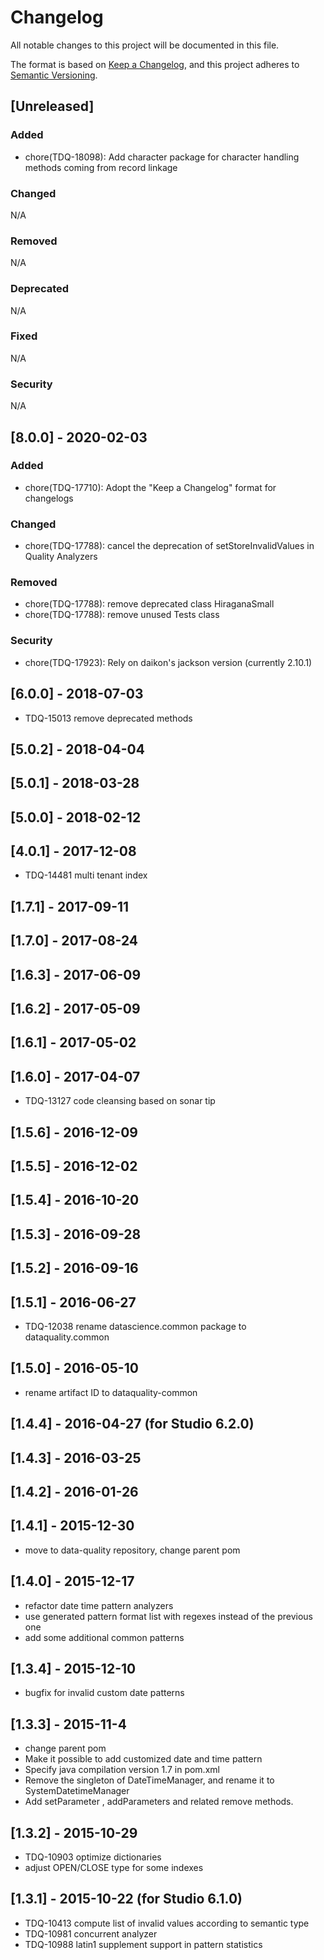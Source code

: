 # Changelog
All notable changes to this project will be documented in this file.

The format is based on [Keep a Changelog](https://keepachangelog.com/en/1.0.0/),
and this project adheres to [Semantic Versioning](https://semver.org/spec/v2.0.0.html).

## [Unreleased]
### Added
- chore(TDQ-18098): Add character package for character handling methods coming from record linkage
### Changed
N/A
### Removed
N/A
### Deprecated
N/A
### Fixed
N/A
### Security
N/A

## [8.0.0] - 2020-02-03
### Added
- chore(TDQ-17710): Adopt the "Keep a Changelog" format for changelogs
### Changed
- chore(TDQ-17788): cancel the deprecation of setStoreInvalidValues in Quality Analyzers
### Removed
- chore(TDQ-17788): remove deprecated class HiraganaSmall
- chore(TDQ-17788): remove unused Tests class
### Security
- chore(TDQ-17923): Rely on daikon's jackson version (currently 2.10.1)

## [6.0.0] - 2018-07-03
- TDQ-15013 remove deprecated methods

## [5.0.2] - 2018-04-04
## [5.0.1] - 2018-03-28
## [5.0.0] - 2018-02-12

## [4.0.1] - 2017-12-08
- TDQ-14481 multi tenant index

## [1.7.1] - 2017-09-11
## [1.7.0] - 2017-08-24
## [1.6.3] - 2017-06-09
## [1.6.2] - 2017-05-09
## [1.6.1] - 2017-05-02

## [1.6.0] - 2017-04-07
- TDQ-13127 code cleansing based on sonar tip

## [1.5.6] - 2016-12-09
## [1.5.5] - 2016-12-02
## [1.5.4] - 2016-10-20
## [1.5.3] - 2016-09-28
## [1.5.2] - 2016-09-16

## [1.5.1] - 2016-06-27
- TDQ-12038 rename datascience.common package to dataquality.common

## [1.5.0] - 2016-05-10
- rename artifact ID to dataquality-common

## [1.4.4] - 2016-04-27 (for Studio 6.2.0)
## [1.4.3] - 2016-03-25
## [1.4.2] - 2016-01-26

## [1.4.1] - 2015-12-30
- move to data-quality repository, change parent pom

## [1.4.0] - 2015-12-17
- refactor date time pattern analyzers
- use generated pattern format list with regexes instead of the previous one
- add some additional common patterns

## [1.3.4] - 2015-12-10
- bugfix for invalid custom date patterns

## [1.3.3] - 2015-11-4
- change parent pom
- Make it possible to add customized date and time pattern		
- Specify java compilation version 1.7 in pom.xml 
- Remove the singleton of DateTimeManager, and rename it to SystemDatetimeManager
- Add setParameter , addParameters and related remove methods.

## [1.3.2] - 2015-10-29
- TDQ-10903 optimize dictionaries
- adjust OPEN/CLOSE type for some indexes

## [1.3.1] - 2015-10-22 (for Studio 6.1.0)
- TDQ-10413 compute list of invalid values according to semantic type
- TDQ-10981 concurrent analyzer
- TDQ-10988 latin1 supplement support in pattern statistics
